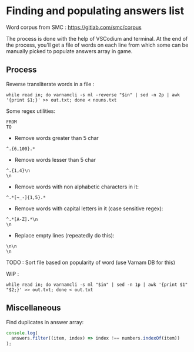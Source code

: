 # Finding and populating answers list

Word corpus from SMC : https://gitlab.com/smc/corpus

The process is done with the help of VSCodium and terminal. At the end of the process, you'll get a file of words on each line from which some can be manually picked to populate answers array in game.

## Process

Reverse transliterate words in a file :
```
while read in; do varnamcli -s ml -reverse "$in" | sed -n 2p | awk '{print $1;}' >> out.txt; done < nouns.txt
```

Some regex utilities:
```
FROM
TO
```

* Remove words greater than 5 char
```
^.{6,100}.*

```

* Remove words lesser than 5 char
```
^.{1,4}\n
\n
```

* Remove words with non alphabetic characters in it:
```
^.*[~_-]{1,5}.*

```

* Remove words with capital letters in it (case sensitive regex):
```
^.*[A-Z].*\n
\n
```

* Replace empty lines (repeatedly do this):
```
\n\n
\n
```

TODO : Sort file based on popularity of word (use Varnam DB for this)

WIP :
```
while read in; do varnamcli -s ml "$in" | sed -n 1p | awk '{print $1" "$2;}' >> out.txt; done < out.txt
```

## Miscellaneous

Find duplicates in answer array:
```js
console.log(
  answers.filter((item, index) => index !== numbers.indexOf(item))
);
```